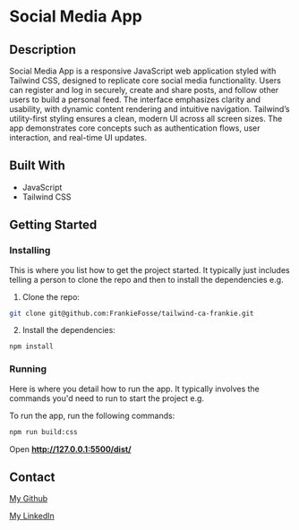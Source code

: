 # Social Media App

## Description

Social Media App is a responsive JavaScript web application styled with Tailwind CSS, designed to replicate core social media functionality. Users can register and log in securely, create and share posts, and follow other users to build a personal feed. The interface emphasizes clarity and usability, with dynamic content rendering and intuitive navigation. Tailwind’s utility-first styling ensures a clean, modern UI across all screen sizes. The app demonstrates core concepts such as authentication flows, user interaction, and real-time UI updates.

## Built With

- JavaScript
- Tailwind CSS

## Getting Started

### Installing

This is where you list how to get the project started. It typically just includes telling a person to clone the repo and then to install the dependencies e.g.

1. Clone the repo:

```bash
git clone git@github.com:FrankieFosse/tailwind-ca-frankie.git
```

2. Install the dependencies:

```
npm install
```

### Running

Here is where you detail how to run the app. It typically involves the commands you'd need to run to start the project e.g.

To run the app, run the following commands:

```bash
npm run build:css
```

Open **http://127.0.0.1:5500/dist/**

## Contact

[My Github](https://github.com/FrankieFosse)

[My LinkedIn](https://www.linkedin.com/in/frank-kristian-fosse-a432b3180/)
